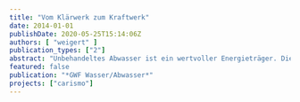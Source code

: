 ```yaml
---
title: "Vom Klärwerk zum Kraftwerk"
date: 2014-01-01
publishDate: 2020-05-25T15:14:06Z
authors: [ "weigert" ]
publication_types: ["2"]
abstract: "Unbehandeltes Abwasser ist ein wertvoller Energieträger. Die hier enthaltenen organischen Stoffe haben so viel chemische Energie, dass sich damit die bisher in der Abwasserbehandlung benötigte Energiemenge komplett kompensieren und sogar noch ein Energieübersch uss erzeugen ließe. Wissenschaftler vom Kompetenzzentrum Wasser Berlin (KWB) haben einen neuen Prozess der Abwasserbehandlung entwickelt und im Pilotmaßstab getestet, um das erhebliche Energiepotenzial im Abwasser besser auszuschöpfen. Das Forschungsprojekt CARISMO (\"CARbon IS MOney\") hat eine Expertenjury für den Deutschen Nachhaltigkeitspreis nominiert."
featured: false
publication: "*GWF Wasser/Abwasser*"
projects: ["carismo"]
---
```


